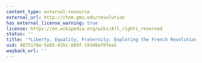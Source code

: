 ```yaml
---
content_type: external-resource
external_url: http://chnm.gmu.edu/revolution
has_external_license_warning: true
license: https://en.wikipedia.org/wiki/All_rights_reserved
status: ''
title: '*Liberty, Equality, Fraternity: Exploring the French Revolution*'
uid: 4075178e-5e85-435c-889f-193d0af6fea5
wayback_url: ''
---
```

